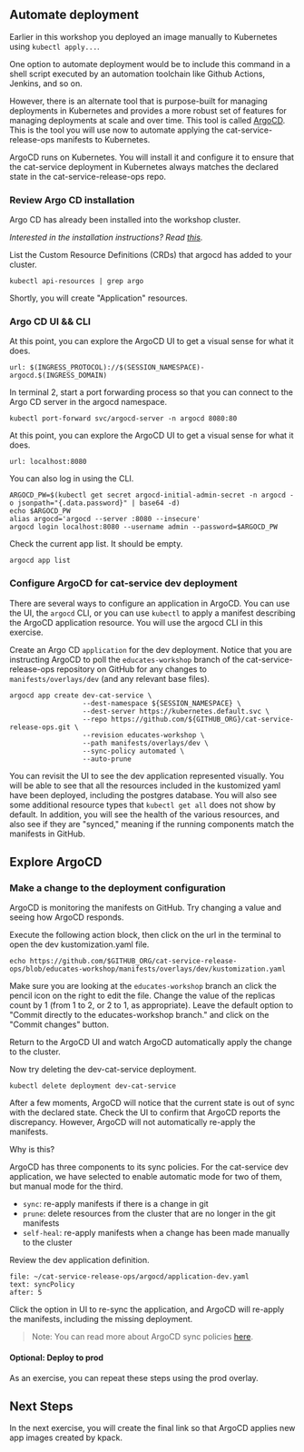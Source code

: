 ## Automate deployment

Earlier in this workshop you deployed an image manually to Kubernetes using `kubectl apply...`.

One option to automate deployment would be to include this command in a shell script executed by an automation toolchain like Github Actions, Jenkins, and so on.

However, there is an alternate tool that is purpose-built for managing deployments in Kubernetes and provides a more robust set of features for managing deployments at scale and over time. This tool is called [ArgoCD](https://argo-cd.readthedocs.io/en/stable). This is the tool you will use now to automate applying the cat-service-release-ops manifests to Kubernetes.

ArgoCD runs on Kubernetes. You will install it and configure it to ensure that the cat-service deployment in Kubernetes always matches the declared state in the cat-service-release-ops repo.

### Review Argo CD installation

Argo CD has already been installed into the workshop cluster.

_Interested in the installation instructions? Read  [this](https://argo-cd.readthedocs.io/en/stable/getting_started)._

List the Custom Resource Definitions (CRDs) that argocd has added to your cluster.
```execute-1
kubectl api-resources | grep argo
```

Shortly, you will create "Application" resources.

### Argo CD UI && CLI

At this point, you can explore the ArgoCD UI to get a visual sense for what it does.
```dashboard:open-url
url: $(INGRESS_PROTOCOL)://$(SESSION_NAMESPACE)-argocd.$(INGRESS_DOMAIN)
```

In terminal 2, start a port forwarding process so that you can connect to the Argo CD server in the argocd namespace.
```execute-2
kubectl port-forward svc/argocd-server -n argocd 8080:80
```

At this point, you can explore the ArgoCD UI to get a visual sense for what it does.
```dashboard:create-url
url: localhost:8080
```

You can also log in using the CLI.
```execute-1
ARGOCD_PW=$(kubectl get secret argocd-initial-admin-secret -n argocd -o jsonpath="{.data.password}" | base64 -d)
echo $ARGOCD_PW
alias argocd='argocd --server :8080 --insecure'
argocd login localhost:8080 --username admin --password=$ARGOCD_PW
```

Check the current app list. It should be empty.
```execute-1
argocd app list
```

### Configure ArgoCD for cat-service dev deployment

There are several ways to configure an application in ArgoCD.
You can use the UI, the `argocd` CLI, or you can use `kubectl` to apply a manifest describing the ArgoCD application resource.
You will use the argocd CLI in this exercise.

Create an Argo CD `application` for the dev deployment.
Notice that you are instructing ArgoCD to poll the `educates-workshop` branch of the cat-service-release-ops repository on GitHub for any changes to `manifests/overlays/dev` (and any relevant base files).
```execute-1
argocd app create dev-cat-service \
                  --dest-namespace ${SESSION_NAMESPACE} \
                  --dest-server https://kubernetes.default.svc \
                  --repo https://github.com/${GITHUB_ORG}/cat-service-release-ops.git \
                  --revision educates-workshop \
                  --path manifests/overlays/dev \
                  --sync-policy automated \
                  --auto-prune
```

You can revisit the UI to see the dev application represented visually.
You will be able to see that all the resources included in the kustomized yaml have been deployed, including the postgres database.
You will also see some additional resource types that `kubectl get all` does not show by default.
In addition, you will see the health of the various resources, and also see if they are "synced," meaning if the running components match the manifests in GitHub.

## Explore ArgoCD

### Make a change to the deployment configuration

ArgoCD is monitoring the manifests on GitHub.
Try changing a value and seeing how ArgoCD responds.

Execute the following action block, then click on the url in the terminal to open the dev kustomization.yaml file.
```execute-1
echo https://github.com/$GITHUB_ORG/cat-service-release-ops/blob/educates-workshop/manifests/overlays/dev/kustomization.yaml
```

Make sure you are looking at the `educates-workshop` branch an click the pencil icon on the right to edit the file.
Change the value of the replicas count by 1 (from 1 to 2, or 2 to 1, as appropriate).
Leave the default option to "Commit directly to the educates-workshop branch." and click on the "Commit changes" button.

Return to the ArgoCD UI and watch ArgoCD automatically apply the change to the cluster.

Now try deleting the dev-cat-service deployment.
```execute-1
kubectl delete deployment dev-cat-service
```

After a few moments, ArgoCD will notice that the current state is out of sync with the declared state.
Check the UI to confirm that ArgoCD reports the discrepancy.
However, ArgoCD will not automatically re-apply the manifests.

Why is this?

ArgoCD has three components to its sync policies. For the cat-service dev application, we have selected to enable automatic mode for two of them, but manual mode for the third.
- `sync`: re-apply manifests if there is a change in git
- `prune`: delete resources from the cluster that are no longer in the git manifests
- `self-heal`: re-apply manifests when a change has been made manually to the cluster

Review the dev application definition.
 ```editor:select-matching-text
 file: ~/cat-service-release-ops/argocd/application-dev.yaml
 text: syncPolicy
 after: 5
 ```

Click the option in UI to re-sync the application, and ArgoCD will re-apply the manifests, including the missing deployment.

> Note: You can read more about ArgoCD sync policies [here](https://argoproj.github.io/argo-cd/user-guide/auto_sync/).

#### Optional: Deploy to prod

As an exercise, you can repeat these steps using the prod overlay.

## Next Steps

In the next exercise, you will create the final link so that ArgoCD applies new app images created by kpack.

